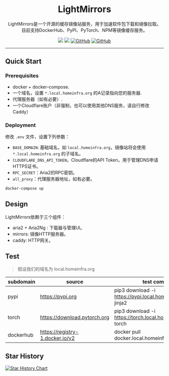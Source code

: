 <div style="text-align: center">

# LightMirrors

LightMirrors是一个开源的缓存镜像站服务，用于加速软件包下载和镜像拉取。
目前支持DockerHub、PyPI、PyTorch、NPM等镜像缓存服务。


<a href='https://github.com/NoCLin/LightMirrors/'><img src='https://img.shields.io/badge/Light-Mirrors-green'></a>
<a href='https://github.com/homeinfra-org/infra'><img src='https://img.shields.io/static/v1?label=Home&message=Infra&color=orange'></a> 
[![GitHub](https://img.shields.io/github/stars/NoCLin/LightMirrors?style=social)](https://github.com/NoCLin/LightMirrors)
[![GitHub](https://img.shields.io/github/forks/NoCLin/LightMirrors?style=social)](https://github.com/NoCLin/LightMirrors)

</div>


---

## Quick Start

### Prerequisites

- docker + docker-compose.
- 一个域名，设置 `*.local.homeinfra.org` 的A记录指向您的服务器.
- 代理服务器（如有必要）.
- 一个Cloudflare账户（非强制，也可以使用其他DNS服务，请自行修改Caddy）

### Deployment

修改 `.env` 文件，设置下列参数：

- `BASE_DOMAIN`: 基础域名，如 `local.homeinfra.org`，镜像站将会使用 `*.local.homeinfra.org` 的子域名。
- `CLOUDFLARE_DNS_API_TOKEN`，Cloudflare的API Token，用于管理DNS申请HTTPS证书。
- `RPC_SECRET`：Aria2的RPC密钥。
- `all_proxy`：代理服务器地址，如有必要。

```bash
docker-compose up
```

## Design

LightMirrors依赖于三个组件：

- aria2 + Aria2Ng : 下载器与管理UI。
- mirrors: 镜像HTTP服务器。
- caddy: HTTP网关。

## Test

> 假设我们的域名为 local.homeinfra.org

| subdomain | source                          | test command                                                    |
|-----------|---------------------------------|-----------------------------------------------------------------|
| pypi      | https://pypi.org                | pip3 download -i https://pypi.local.homeinfra.org/simple jinja2 |
| torch     | https://download.pytorch.org    | pip3 download -i https://torch.local.homeinfra.org/whl/ torch   |
| dockerhub | https://registry-1.docker.io/v2 | docker pull docker.local.homeinfra.org/alpine                   |


## Star History

[![Star History Chart](https://api.star-history.com/svg?repos=NoCLin/LightMirrors&type=Date)](https://star-history.com/#NoCLin/LightMirrors&Date)

